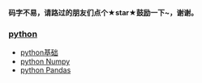 **码字不易，请路过的朋友们点个★star★鼓励一下~，谢谢。**
### [python]()
* [python基础](https://github.com/WuZongYun/bigdata_study/tree/main/python/python%E5%9F%BA%E7%A1%80)
* [python Numpy]()
* [python Pandas]()


